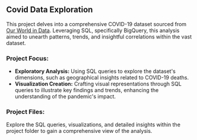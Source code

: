 ## Covid Data Exploration

This project delves into a comprehensive COVID-19 dataset sourced from [Our World in Data](https://ourworldindata.org/covid-deaths). Leveraging SQL, specifically BigQuery, this analysis aimed to unearth patterns, trends, and insightful correlations within the vast dataset.

### Project Focus:

- **Exploratory Analysis:** Using SQL queries to explore the dataset's dimensions, such as geographical insights related to COVID-19 deaths.
- **Visualization Creation:** Crafting visual representations through SQL queries to illustrate key findings and trends, enhancing the understanding of the pandemic's impact.

### Project Files:

Explore the SQL queries, visualizations, and detailed insights within the project folder to gain a comprehensive view of the analysis.
